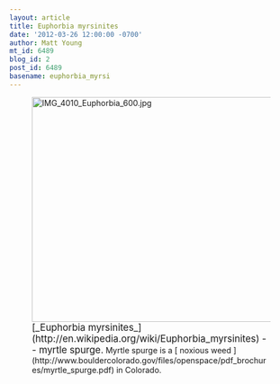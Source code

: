 ```yaml
---
layout: article
title: Euphorbia myrsinites
date: '2012-03-26 12:00:00 -0700'
author: Matt Young
mt_id: 6489
blog_id: 2
post_id: 6489
basename: euphorbia_myrsi
---
```

<figure>
<img src="{{ site.baseurl }}/uploads/2012/IMG_4010_Euphorbia_600.jpg" alt="IMG_4010_Euphorbia_600.jpg" width="600" height="400" />
<figcaption markdown="span">
<big>[_Euphorbia myrsinites_](http://en.wikipedia.org/wiki/Euphorbia_myrsinites) -- myrtle spurge.</big> Myrtle spurge is a [ noxious weed ](http://www.bouldercolorado.gov/files/openspace/pdf_brochures/myrtle_spurge.pdf) in Colorado.

</figcaption>
</figure>
